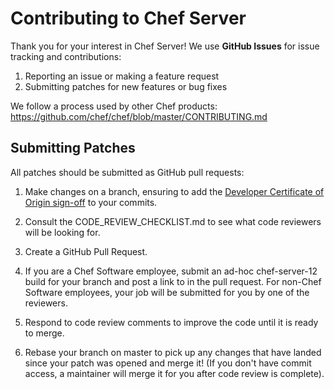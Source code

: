 # Contributing to Chef Server

Thank you for your interest in Chef Server!  We use **GitHub Issues**
for issue tracking and contributions:

1. Reporting an issue or making a feature request
2. Submitting patches for new features or bug fixes

We follow a process used by other Chef
products: <https://github.com/chef/chef/blob/master/CONTRIBUTING.md>

## Submitting Patches

All patches should be submitted as GitHub pull requests:

1. Make changes on a branch, ensuring to add the [Developer Certificate
   of Origin sign-off](https://github.com/chef/chef/blob/master/CONTRIBUTING.md#developer-certification-of-origin-dco) to your commits.

2. Consult the CODE_REVIEW_CHECKLIST.md to see what code reviewers
   will be looking for.

3. Create a GitHub Pull Request.

4. If you are a Chef Software employee, submit an ad-hoc
   chef-server-12 build for your branch and post a link to in the pull
   request. For non-Chef Software employees, your job will be
   submitted for you by one of the reviewers.

5. Respond to code review comments to improve the code until it is
   ready to merge.

5. Rebase your branch on master to pick up any changes that have
   landed since your patch was opened and merge it!  (If you don't
   have commit access, a maintainer will merge it for you after code
   review is complete).

